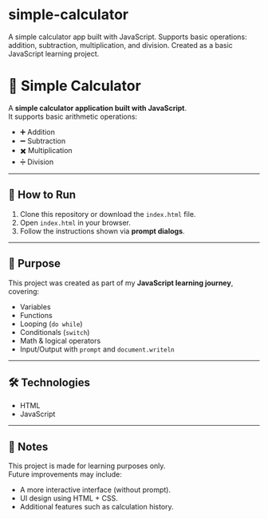 # simple-calculator
A simple calculator app built with JavaScript. Supports basic operations: addition, subtraction, multiplication, and division. Created as a basic JavaScript learning project.
# 🧮 Simple Calculator

A **simple calculator application built with JavaScript**.  
It supports basic arithmetic operations:

- ➕ Addition
- ➖ Subtraction
- ✖️ Multiplication
- ➗ Division

---

## 📌 How to Run
1. Clone this repository or download the `index.html` file.
2. Open `index.html` in your browser.
3. Follow the instructions shown via **prompt dialogs**.

---

## 🎯 Purpose
This project was created as part of my **JavaScript learning journey**, covering:
- Variables
- Functions
- Looping (`do while`)
- Conditionals (`switch`)
- Math & logical operators
- Input/Output with `prompt` and `document.writeln`

---

## 🛠️ Technologies
- HTML
- JavaScript

---

## 📖 Notes
This project is made for learning purposes only.  
Future improvements may include:
- A more interactive interface (without prompt).
- UI design using HTML + CSS.
- Additional features such as calculation history.





